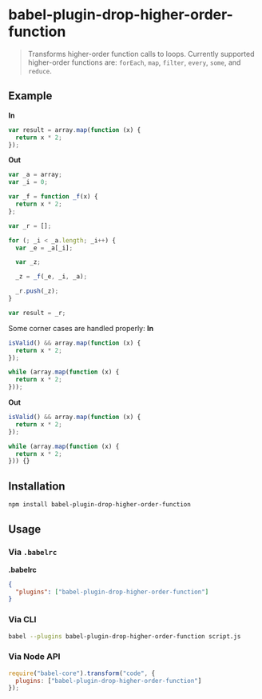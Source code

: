 # babel-plugin-drop-higher-order-function
> Transforms higher-order function calls to loops.
Currently supported higher-order functions are: `forEach`, `map`, `filter`, `every`, `some`, and `reduce`.

## Example
**In**
```javascript
var result = array.map(function (x) {
  return x * 2;
});
```

**Out**
```javascript
var _a = array;
var _i = 0;

var _f = function _f(x) {
  return x * 2;
};

var _r = [];

for (; _i < _a.length; _i++) {
  var _e = _a[_i];

  var _z;

  _z = _f(_e, _i, _a);

  _r.push(_z);
}

var result = _r;
```

Some corner cases are handled properly:
**In**
```javascript
isValid() && array.map(function (x) {
  return x * 2;
});

while (array.map(function (x) {
  return x * 2;
}));
```

**Out**
```javascript
isValid() && array.map(function (x) {
  return x * 2;
});

while (array.map(function (x) {
  return x * 2;
})) {}
```

## Installation
```sh
npm install babel-plugin-drop-higher-order-function
```

## Usage
### Via `.babelrc`

**.babelrc**

```json
{
  "plugins": ["babel-plugin-drop-higher-order-function"]
}
```

### Via CLI

```sh
babel --plugins babel-plugin-drop-higher-order-function script.js
```

### Via Node API

```javascript
require("babel-core").transform("code", {
  plugins: ["babel-plugin-drop-higher-order-function"]
});
```
